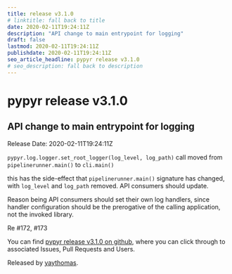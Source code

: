 ```yaml
---
title: release v3.1.0
# linktitle: fall back to title
date: 2020-02-11T19:24:11Z
description: "API change to main entrypoint for logging"
draft: false
lastmod: 2020-02-11T19:24:11Z
publishdate: 2020-02-11T19:24:11Z
seo_article_headline: pypyr release v3.1.0
# seo_description: fall back to description
---
```

# pypyr release v3.1.0
## API change to main entrypoint for logging
Release Date: 2020-02-11T19:24:11Z

`pypyr.log.logger.set_root_logger(log_level, log_path)` call moved from `pipelinerunner.main()` to `cli.main()`

this has the side-effect that `pipelinerunner.main()` signature has changed, with `log_level` and `log_path` removed. API consumers should update. 

Reason being API consumers should set their own log handlers, since handler configuration should be the prerogative of the calling application, not the invoked library.

Re #172, #173

You can find [pypyr release v3.1.0 on github](https://github.com/pypyr/pypyr/releases/tag/v3.1.0), where you can 
click through to associated Issues, Pull Requests and Users.

Released by [yaythomas](https://github.com/yaythomas).

